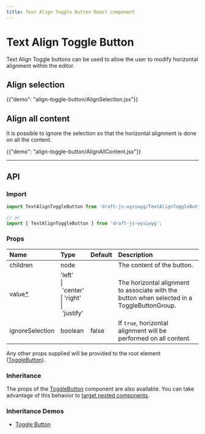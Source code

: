 ```yaml
---
title: Text Align Toggle Button React component
---
```


# Text Align Toggle Button

<p class="description">Text Align Toggle buttons can be used to allow the user to modify horizontal alignment within the editor.</p>

## Align selection

{{"demo": "align-toggle-button/AlignSelection.jsx"}}

## Align all content

It is possible to ignore the selection so that the horizontal alignment is done on all the content.

{{"demo": "align-toggle-button/AlignAllContent.jsx"}}

***

## API

### Import

```js
import TextAlignToggleButton from 'draft-js-wysiwyg/TextAlignToggleButton';

// or
import { TextAlignToggleButton } from 'draft-js-wysiwyg';
```

### Props

| Name | Type | Default | Description |
|:-----|:-----|:--------|:------------|
| <span class="prop-name">children</span> | <span class="prop-type">node</span> |  | The content of the button. |
| <span class="prop-name required">value<abbr title="required">*</abbr></span> | <span class="prop-type">'left'<br>&#124;&nbsp;'center'<br>&#124;&nbsp;'right'<br>&#124;&nbsp;'justify'</span> |  | The horizontal alignment to associate with the button when selected in a ToggleButtonGroup. |
| <span class="prop-name">ignoreSelection</span> | <span class="prop-type">boolean</span> | <span class="prop-default">false</span> | If `true`, horizontal alignment will be performed on all content.  |

Any other props supplied will be provided to the root element ([ToggleButton](https://material-ui.com/api/toggle-button/)).

### Inheritance

The props of the [ToggleButton](https://material-ui.com/api/toggle-button/) component are also available.
You can take advantage of this behavior to [target nested components](https://material-ui.com/guides/api/#spread).

### Inheritance Demos

- [Toggle Button](https://material-ui.com/components/toggle-button/)